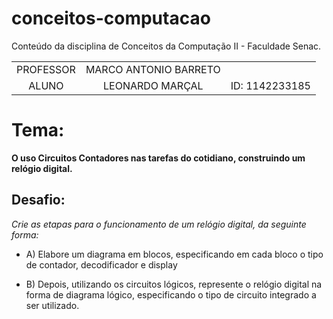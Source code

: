 # conceitos-computacao
Conteúdo da disciplina de Conceitos da Computação II - Faculdade Senac.


|       | | |
| :---: | :-: | :-----------: |
| PROFESSOR | MARCO ANTONIO BARRETO | 
| ALUNO | LEONARDO MARÇAL | ID: 1142233185 | 


# Tema:

**O uso Circuitos Contadores nas tarefas do cotidiano, construindo um relógio digital.**

 ## Desafio: 
 *Crie as etapas para o funcionamento de um relógio digital, da seguinte forma:*

* A) Elabore um diagrama em blocos, especificando em cada bloco o tipo de contador, decodificador e display

* B) Depois, utilizando os circuitos lógicos, represente o relógio digital na forma de diagrama lógico, especificando o tipo de circuito integrado a
ser utilizado.
